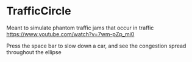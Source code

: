 # TrafficCircle

Meant to simulate phantom traffic jams that occur in traffic
https://www.youtube.com/watch?v=7wm-pZp_mi0

Press the space bar to slow down a car, and see the congestion spread throughout the ellipse
